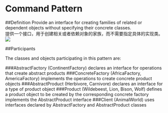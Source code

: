 # Command Pattern
##Definition
Provide an interface for creating families of related or dependent objects without specifying their concrete classes.
<br>提供一个接口，用于创建相关或者依赖对象的家族，而不需要指定具体的实现类。
![](https://github.com/QianMo/Unity-Design-Pattern/blob/master/UML_Picture/abstract.gif)


##Participants

The classes and objects participating in this pattern are:

###AbstractFactory  (ContinentFactory)
declares an interface for operations that create abstract products
###ConcreteFactory   (AfricaFactory, AmericaFactory)
implements the operations to create concrete product objects
###AbstractProduct   (Herbivore, Carnivore)
declares an interface for a type of product object
###Product  (Wildebeest, Lion, Bison, Wolf)
defines a product object to be created by the corresponding concrete factory
implements the AbstractProduct interface
###Client  (AnimalWorld)
uses interfaces declared by AbstractFactory and AbstractProduct classes


